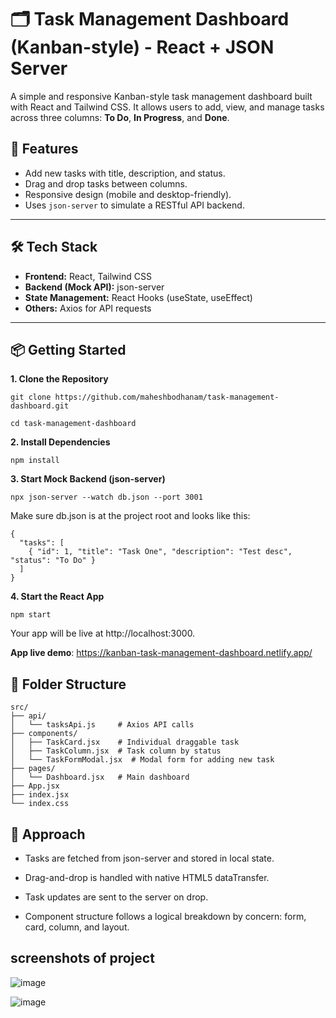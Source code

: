 # 🗂️ Task Management Dashboard (Kanban-style) - React + JSON Server

A simple and responsive Kanban-style task management dashboard built with React and Tailwind CSS. It allows users to add, view, and manage tasks across three columns: **To Do**, **In Progress**, and **Done**.

## 🚀 Features

- Add new tasks with title, description, and status.
- Drag and drop tasks between columns.
- Responsive design (mobile and desktop-friendly).
- Uses `json-server` to simulate a RESTful API backend.

---

## 🛠️ Tech Stack

- **Frontend:** React, Tailwind CSS
- **Backend (Mock API):** json-server
- **State Management:** React Hooks (useState, useEffect)
- **Others:** Axios for API requests

---

## 📦 Getting Started


**1. Clone the Repository**
```
git clone https://github.com/maheshbodhanam/task-management-dashboard.git
```
```
cd task-management-dashboard
```
**2. Install Dependencies**
```
npm install
```
**3. Start Mock Backend (json-server)**

```
npx json-server --watch db.json --port 3001
```
Make sure db.json is at the project root and looks like this:
```
{
  "tasks": [
    { "id": 1, "title": "Task One", "description": "Test desc", "status": "To Do" }
  ]
}
```
**4. Start the React App**
```
npm start
```
Your app will be live at http://localhost:3000.


**App live demo**:  https://kanban-task-management-dashboard.netlify.app/

## 📁 Folder Structure

```
src/
├── api/
│   └── tasksApi.js     # Axios API calls
├── components/
│   ├── TaskCard.jsx    # Individual draggable task
│   ├── TaskColumn.jsx  # Task column by status
│   └── TaskFormModal.jsx  # Modal form for adding new task
├── pages/
│   └── Dashboard.jsx   # Main dashboard
├── App.jsx
├── index.jsx
└── index.css

```

## 🧠 Approach

- Tasks are fetched from json-server and stored in local state.

- Drag-and-drop is handled with native HTML5 dataTransfer.

- Task updates are sent to the server on drop.

- Component structure follows a logical breakdown by concern: form, card, column, and layout.

  



## screenshots of project

 ![image](https://github.com/user-attachments/assets/df3eb778-e007-415b-bd40-47279b8b9201)

 ![image](https://github.com/user-attachments/assets/923b5007-f520-45ea-86df-d6e4159179cf)

